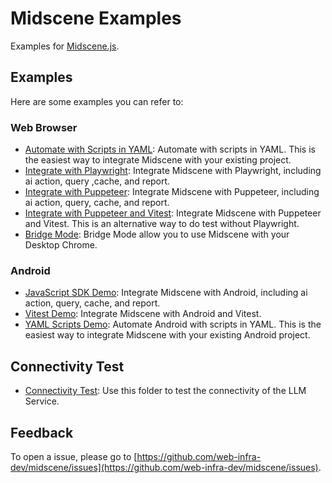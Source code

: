 # Midscene Examples

Examples for [Midscene.js](https://github.com/web-infra-dev/midscene).

## Examples

Here are some examples you can refer to:

### Web Browser
- [Automate with Scripts in YAML](./yaml-scripts-demo/): Automate with scripts in YAML. This is the easiest way to integrate Midscene with your existing project.
- [Integrate with Playwright](./playwright-demo/): Integrate Midscene with Playwright, including ai action, query ,cache, and report.
- [Integrate with Puppeteer](./puppeteer-demo/): Integrate Midscene with Puppeteer, including ai action, query, cache, and report.
- [Integrate with Puppeteer and Vitest](./puppeteer-with-vitest-demo/): Integrate Midscene with Puppeteer and Vitest. This is an alternative way to do test without Playwright.
- [Bridge Mode](./bridge-mode-demo/): Bridge Mode allow you to use Midscene with your Desktop Chrome.

### Android
- [JavaScript SDK Demo](./android/javascript-sdk-demo/): Integrate Midscene with Android, including ai action, query, cache, and report.
- [Vitest Demo](./android/vitest-demo/): Integrate Midscene with Android and Vitest.
- [YAML Scripts Demo](./android/yaml-scripts-demo/): Automate Android with scripts in YAML. This is the easiest way to integrate Midscene with your existing Android project.

## Connectivity Test

- [Connectivity Test](./connectivity-test/): Use this folder to test the connectivity of the LLM Service.

## Feedback

To open a issue, please go to [https://github.com/web-infra-dev/midscene/issues](https://github.com/web-infra-dev/midscene/issues).
